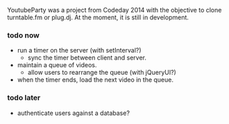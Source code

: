 YoutubeParty was a project from Codeday 2014 with the objective to clone turntable.fm or plug.dj. At the moment, it is still in development.

### todo now
* run a timer on the server (with setInterval?)
  * sync the timer between client and server.
* maintain a queue of videos.
  * allow users to rearrange the queue (with jQueryUI?)
* when the timer ends, load the next video in the queue.

### todo later
* authenticate users against a database?
